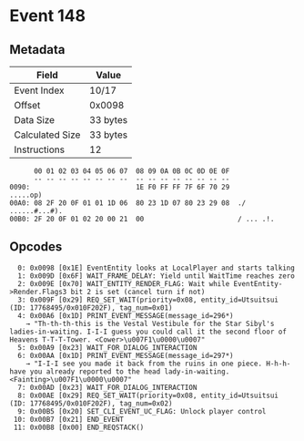 # Event 148

## Metadata

| Field           | Value    |
|-----------------|----------|
| Event Index     | 10/17    |
| Offset          | 0x0098   |
| Data Size       | 33 bytes |
| Calculated Size | 33 bytes |
| Instructions    | 12       |

```
      00 01 02 03 04 05 06 07  08 09 0A 0B 0C 0D 0E 0F
      -- -- -- -- -- -- -- --  -- -- -- -- -- -- -- --
0090:                          1E F0 FF FF 7F 6F 70 29          .....op)
00A0: 08 2F 20 0F 01 01 1D 06  80 23 1D 07 80 23 29 08  ./ ......#...#).
00B0: 2F 20 0F 01 02 20 00 21  00                       / ... .!.       
```

## Opcodes

```
  0: 0x0098 [0x1E] EventEntity looks at LocalPlayer and starts talking
  1: 0x009D [0x6F] WAIT_FRAME_DELAY: Yield until WaitTime reaches zero
  2: 0x009E [0x70] WAIT_ENTITY_RENDER_FLAG: Wait while EventEntity->Render.Flags3 bit 2 is set (cancel turn if not)
  3: 0x009F [0x29] REQ_SET_WAIT(priority=0x08, entity_id=Utsuitsui (ID: 17768495/0x010F202F), tag_num=0x01)
  4: 0x00A6 [0x1D] PRINT_EVENT_MESSAGE(message_id=296*)
    → "Th-th-th-this is the Vestal Vestibule for the Star Sibyl's ladies-in-waiting. I-I-I guess you could call it the second floor of Heavens T-T-T-Tower. <Cower>\u007F1\u0000\u0007"
  5: 0x00A9 [0x23] WAIT_FOR_DIALOG_INTERACTION
  6: 0x00AA [0x1D] PRINT_EVENT_MESSAGE(message_id=297*)
    → "I-I-I see you made it back from the ruins in one piece. H-h-h-have you already reported to the head lady-in-waiting. <Fainting>\u007F1\u0000\u0007"
  7: 0x00AD [0x23] WAIT_FOR_DIALOG_INTERACTION
  8: 0x00AE [0x29] REQ_SET_WAIT(priority=0x08, entity_id=Utsuitsui (ID: 17768495/0x010F202F), tag_num=0x02)
  9: 0x00B5 [0x20] SET_CLI_EVENT_UC_FLAG: Unlock player control
 10: 0x00B7 [0x21] END_EVENT
 11: 0x00B8 [0x00] END_REQSTACK()
```
